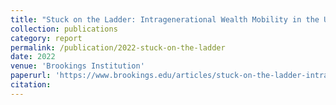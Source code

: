 ```yaml
---
title: "Stuck on the Ladder: Intragenerational Wealth Mobility in the United States"
collection: publications
category: report
permalink: /publication/2022-stuck-on-the-ladder
date: 2022
venue: 'Brookings Institution'
paperurl: 'https://www.brookings.edu/articles/stuck-on-the-ladder-intragenerational-wealth-mobility-in-the-united-states/'
citation: 
---
```

